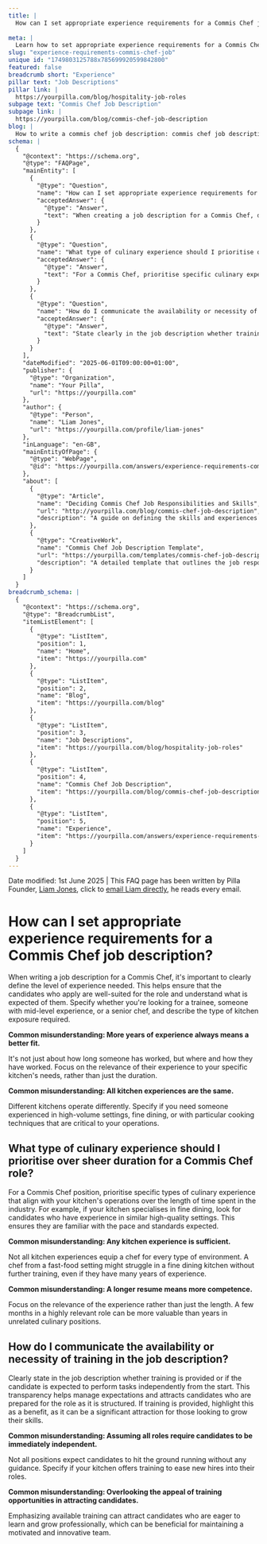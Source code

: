 ```yaml
---
title: |
  How can I set appropriate experience requirements for a Commis Chef job description?
  
meta: |
  Learn how to set appropriate experience requirements for a Commis Chef, including prioritising relevant culinary experience over duration.
slug: "experience-requirements-commis-chef-job"
unique id: "1749803125788x785699920599842800"
featured: false
breadcrumb short: "Experience"
pillar text: "Job Descriptions"
pillar link: |
  https://yourpilla.com/blog/hospitality-job-roles
subpage text: "Commis Chef Job Description"
subpage link: |
  https://yourpilla.com/blog/commis-chef-job-description
blog: |
  How to write a commis chef job description: commis chef job description template included.
schema: |
  {
    "@context": "https://schema.org",
    "@type": "FAQPage",
    "mainEntity": [
      {
        "@type": "Question",
        "name": "How can I set appropriate experience requirements for a Commis Chef job description?",
        "acceptedAnswer": {
          "@type": "Answer",
          "text": "When creating a job description for a Commis Chef, define the level of experience required clearly. Determine if you need a trainee, someone with mid-level experience, or a senior chef. Detail the necessary types of kitchen exposure like high-volume settings or fine dining. Emphasise the relevance of the experience over the duration to find candidates that match your specific kitchen's needs."
        }
      },
      {
        "@type": "Question",
        "name": "What type of culinary experience should I prioritise over sheer duration for a Commis Chef role?",
        "acceptedAnswer": {
          "@type": "Answer",
          "text": "For a Commis Chef, prioritise specific culinary experiences that match your kitchen’s operations. If your kitchen specialises in fine dining, look for candidates with experience in similar upscale environments. This emphasis ensures that new hires are familiar with the pace and standards needed in your kitchen."
        }
      },
      {
        "@type": "Question",
        "name": "How do I communicate the availability or necessity of training in the job description for a Commis Chef?",
        "acceptedAnswer": {
          "@type": "Answer",
          "text": "State clearly in the job description whether training is provided or expected performance is independent from the start. Mentioning available training as a benefit can attract candidates looking to enhance their skills, helping you build a motivated and improving team."
        }
      }
    ],
    "dateModified": "2025-06-01T09:00:00+01:00",
    "publisher": {
      "@type": "Organization",
      "name": "Your Pilla",
      "url": "https://yourpilla.com"
    },
    "author": {
      "@type": "Person",
      "name": "Liam Jones",
      "url": "https://yourpilla.com/profile/liam-jones"
    },
    "inLanguage": "en-GB",
    "mainEntityOfPage": {
      "@type": "WebPage",
      "@id": "https://yourpilla.com/answers/experience-requirements-commis-chef-job"
    },
    "about": [
      {
        "@type": "Article",
        "name": "Deciding Commis Chef Job Responsibilities and Skills",
        "url": "http://yourpilla.com/blog/commis-chef-job-description",
        "description": "A guide on defining the skills and experiences necessary for a Commis Chef, ensuring candidates are well-aligned with job expectations."
      },
      {
        "@type": "CreativeWork",
        "name": "Commis Chef Job Description Template",
        "url": "https://yourpilla.com/templates/commis-chef-job-description",
        "description": "A detailed template that outlines the job responsibilities and necessary skills for a Commis Chef, helpful for writing effective job ads."
      }
    ]
  }
breadcrumb_schema: |
  {
    "@context": "https://schema.org",
    "@type": "BreadcrumbList",
    "itemListElement": [
      {
        "@type": "ListItem",
        "position": 1,
        "name": "Home",
        "item": "https://yourpilla.com"
      },
      {
        "@type": "ListItem",
        "position": 2,
        "name": "Blog",
        "item": "https://yourpilla.com/blog"
      },
      {
        "@type": "ListItem",
        "position": 3,
        "name": "Job Descriptions",
        "item": "https://yourpilla.com/blog/hospitality-job-roles"
      },
      {
        "@type": "ListItem",
        "position": 4,
        "name": "Commis Chef Job Description",
        "item": "https://yourpilla.com/blog/commis-chef-job-description"
      },
      {
        "@type": "ListItem",
        "position": 5,
        "name": "Experience",
        "item": "https://yourpilla.com/answers/experience-requirements-commis-chef-job"
      }
    ]
  }
---
```


Date modified: 1st June 2025 | This FAQ page has been written by Pilla Founder, [Liam Jones](https://yourpilla.com/profile/liam-jones), click to [email Liam directly](https://mailto:liam@yourpilla.com), he reads every email.

# How can I set appropriate experience requirements for a Commis Chef job description?

When writing a job description for a Commis Chef, it's important to clearly define the level of experience needed. This helps ensure that the candidates who apply are well-suited for the role and understand what is expected of them. Specify whether you're looking for a trainee, someone with mid-level experience, or a senior chef, and describe the type of kitchen exposure required.

**Common misunderstanding: More years of experience always means a better fit.**

It's not just about how long someone has worked, but where and how they have worked. Focus on the relevance of their experience to your specific kitchen's needs, rather than just the duration.

**Common misunderstanding: All kitchen experiences are the same.**

Different kitchens operate differently. Specify if you need someone experienced in high-volume settings, fine dining, or with particular cooking techniques that are critical to your operations.

## What type of culinary experience should I prioritise over sheer duration for a Commis Chef role?

For a Commis Chef position, prioritise specific types of culinary experience that align with your kitchen's operations over the length of time spent in the industry. For example, if your kitchen specialises in fine dining, look for candidates who have experience in similar high-quality settings. This ensures they are familiar with the pace and standards expected.

**Common misunderstanding: Any kitchen experience is sufficient.**

Not all kitchen experiences equip a chef for every type of environment. A chef from a fast-food setting might struggle in a fine dining kitchen without further training, even if they have many years of experience.

**Common misunderstanding: A longer resume means more competence.**

Focus on the relevance of the experience rather than just the length. A few months in a highly relevant role can be more valuable than years in unrelated culinary positions.

## How do I communicate the availability or necessity of training in the job description?

Clearly state in the job description whether training is provided or if the candidate is expected to perform tasks independently from the start. This transparency helps manage expectations and attracts candidates who are prepared for the role as it is structured. If training is provided, highlight this as a benefit, as it can be a significant attraction for those looking to grow their skills.

**Common misunderstanding: Assuming all roles require candidates to be immediately independent.**

Not all positions expect candidates to hit the ground running without any guidance. Specify if your kitchen offers training to ease new hires into their roles.

**Common misunderstanding: Overlooking the appeal of training opportunities in attracting candidates.**

Emphasizing available training can attract candidates who are eager to learn and grow professionally, which can be beneficial for maintaining a motivated and innovative team.